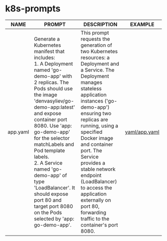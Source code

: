 # k8s-prompts

| NAME   | PROMPT                                                                                                                                                                                                                                                                                         | DESCRIPTION                                                                                                                                                                                                                                                                                                                        | EXAMPLE                                                                   |
|--------|------------------------------------------------------------------------------------------------------------------------------------------------------------------------------------------------------------------------------------------------------------------------------------------------|------------------------------------------------------------------------------------------------------------------------------------------------------------------------------------------------------------------------------------------------------------------------------------------------------------------------------------|---------------------------------------------------------------------------|
| app.yaml | Generate a Kubernetes manifest that includes:<br>1. A Deployment named 'go-demo-app' with 2 replicas. The Pods should use the image 'denvasyliev/go-demo-app:latest' and expose container port 8080. Use 'app: go-demo-app' for the selector matchLabels and Pod template labels.<br>2. A Service named 'go-demo-app' of type 'LoadBalancer'. It should expose port 80 and target port 8080 on the Pods selected by 'app: go-demo-app'. | This prompt requests the generation of two Kubernetes resources: a Deployment and a Service. The Deployment manages stateless application instances ('go-demo-app') ensuring two replicas are running, using a specified Docker image and container port. The Service provides a stable network endpoint (LoadBalancer) to access the application externally on port 80, forwarding traffic to the container's port 8080. | [yaml/app.yaml](https://github.com/HanSoloFromUa/k8s-prompts/blob/main/yaml/app.yaml) |
